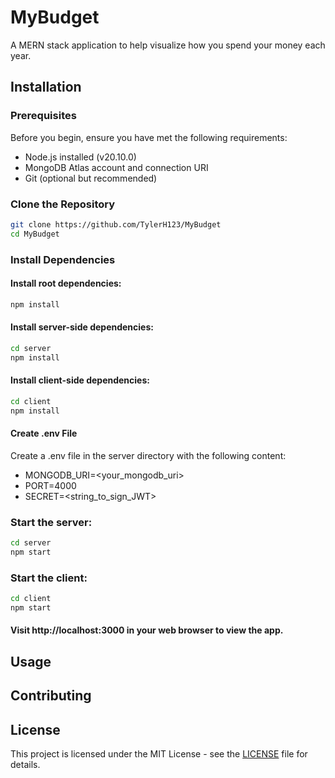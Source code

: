 # MyBudget

A MERN stack application to help visualize how you spend your money each year.

## Installation

### Prerequisites

Before you begin, ensure you have met the following requirements:

- Node.js installed (v20.10.0)
- MongoDB Atlas account and connection URI
- Git (optional but recommended)

### Clone the Repository

```bash
git clone https://github.com/TylerH123/MyBudget
cd MyBudget
```

### Install Dependencies

#### Install root dependencies:
```bash
npm install
```

#### Install server-side dependencies:
```bash
cd server
npm install
```

#### Install client-side dependencies:
```bash
cd client
npm install
```

#### Create .env File

Create a .env file in the server directory with the following content:
- MONGODB_URI=<your_mongodb_uri>
- PORT=4000
- SECRET=<string_to_sign_JWT>

### Start the server:
```bash
cd server
npm start
```

### Start the client:
```bash
cd client
npm start
```

#### Visit http://localhost:3000 in your web browser to view the app.

## Usage

## Contributing

## License
This project is licensed under the MIT License - see the [LICENSE](LICENSE) file for details.
